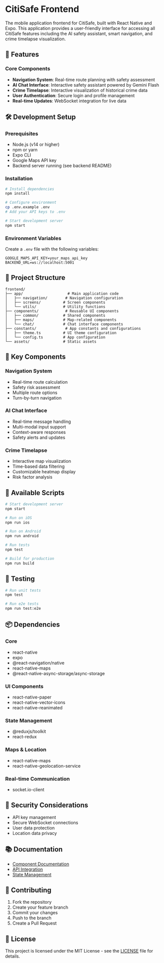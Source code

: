 # CitiSafe Frontend

The mobile application frontend for CitiSafe, built with React Native and Expo. This application provides a user-friendly interface for accessing all CitiSafe features including the AI safety assistant, smart navigation, and crime timelapse visualization.

## 🚀 Features

### Core Components
- **Navigation System**: Real-time route planning with safety assessment
- **AI Chat Interface**: Interactive safety assistant powered by Gemini Flash
- **Crime Timelapse**: Interactive visualization of historical crime data
- **User Authentication**: Secure login and profile management
- **Real-time Updates**: WebSocket integration for live data

## 🛠️ Development Setup

### Prerequisites
- Node.js (v14 or higher)
- npm or yarn
- Expo CLI
- Google Maps API key
- Backend server running (see backend README)

### Installation
```bash
# Install dependencies
npm install

# Configure environment
cp .env.example .env
# Add your API keys to .env

# Start development server
npm start
```

### Environment Variables
Create a `.env` file with the following variables:
```
GOOGLE_MAPS_API_KEY=your_maps_api_key
BACKEND_URL=ws://localhost:5001
```

## 📁 Project Structure

```
frontend/
├── app/                    # Main application code
│   ├── navigation/        # Navigation configuration
│   ├── screens/          # Screen components
│   └── utils/            # Utility functions
├── components/            # Reusable UI components
│   ├── common/           # Shared components
│   ├── maps/             # Map-related components
│   └── chat/             # Chat interface components
├── constants/             # App constants and configurations
│   ├── theme.ts          # UI theme configuration
│   └── config.ts         # App configuration
└── assets/               # Static assets
```

## 🔧 Key Components

### Navigation System
- Real-time route calculation
- Safety risk assessment
- Multiple route options
- Turn-by-turn navigation

### AI Chat Interface
- Real-time message handling
- Multi-modal input support
- Context-aware responses
- Safety alerts and updates

### Crime Timelapse
- Interactive map visualization
- Time-based data filtering
- Customizable heatmap display
- Risk factor analysis

## 📱 Available Scripts

```bash
# Start development server
npm start

# Run on iOS
npm run ios

# Run on Android
npm run android

# Run tests
npm test

# Build for production
npm run build
```

## 🧪 Testing

```bash
# Run unit tests
npm test

# Run e2e tests
npm run test:e2e
```

## 📦 Dependencies

### Core
- react-native
- expo
- @react-navigation/native
- react-native-maps
- @react-native-async-storage/async-storage

### UI Components
- react-native-paper
- react-native-vector-icons
- react-native-reanimated

### State Management
- @reduxjs/toolkit
- react-redux

### Maps & Location
- react-native-maps
- react-native-geolocation-service

### Real-time Communication
- socket.io-client

## 🔐 Security Considerations

- API key management
- Secure WebSocket connections
- User data protection
- Location data privacy

## 📚 Documentation

- [Component Documentation](./docs/components.md)
- [API Integration](./docs/api.md)
- [State Management](./docs/state.md)

## 🤝 Contributing

1. Fork the repository
2. Create your feature branch
3. Commit your changes
4. Push to the branch
5. Create a Pull Request

## 📄 License

This project is licensed under the MIT License - see the [LICENSE](../LICENSE) file for details.
